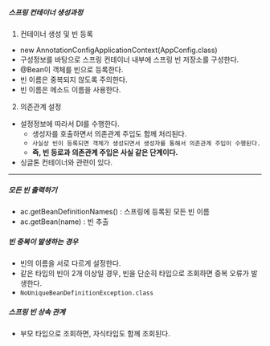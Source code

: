 ##### 스프링 컨테이너 생성과정
1) 컨테이너 생성 및 빈 등록
- new AnnotationConfigApplicationContext(AppConfig.class)
- 구성정보를 바탕으로 스프링 컨테이너 내부에 스프링 빈 저장소를 구성한다.
- @Bean이 객체를 빈으로 등록한다.
- 빈 이름은 중복되지 않도록 주의한다.
- 빈 이름은 메소드 이름을 사용한다.

2) 의존관계 설정
- 설정정보에 따라서 DI를 수행한다.
  - 생성자를 호출하면서 의존관계 주입도 함께 처리된다.
  - `사실상 빈이 등록되면 객체가 생성되면서 생성자를 통해서 의존관계 주입이 수행된다.`
  - **즉, 빈 등로과 의존관계 주입은 사실 같은 단계이다.**
- 싱글톤 컨테이너와 관련이 있다.

---
##### 모든 빈 출력하기
- ac.getBeanDefinitionNames() : 스프링에 등록된 모든 빈 이름
- ac.getBean(name) : 빈 추출


##### 빈 중복이 발생하는 경우
- 빈의 이름을 서로 다르게 설정한다.
- 같은 타입의 빈이 2개 이상일 경우, 빈을 단순히 타입으로 조회하면 중복 오류가 발생한다.
 - `NoUniqueBeanDefinitionException.class`


##### 스프링 빈 상속 관계
- 부모 타입으로 조회하면, 자식타입도 함께 조회된다.


